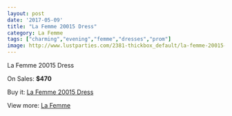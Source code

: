 ```yaml
---
layout: post
date: '2017-05-09'
title: "La Femme 20015 Dress"
category: La Femme
tags: ["charming","evening","femme","dresses","prom"]
image: http://www.lustparties.com/2381-thickbox_default/la-femme-20015-dress.jpg
---
```

La Femme 20015 Dress

On Sales: **$470**
<a href="https://www.lustparties.com/en/la-femme/772-la-femme-20015-dress.html"><amp-img layout="responsive" width="600" height="600" src="//www.lustparties.com/2381-thickbox_default/la-femme-20015-dress.jpg" alt="La Femme 20015 Dress 0" /></a>
<a href="https://www.lustparties.com/en/la-femme/772-la-femme-20015-dress.html"><amp-img layout="responsive" width="600" height="600" src="//www.lustparties.com/2382-thickbox_default/la-femme-20015-dress.jpg" alt="La Femme 20015 Dress 1" /></a>

Buy it: [La Femme 20015 Dress](https://www.lustparties.com/en/la-femme/772-la-femme-20015-dress.html "La Femme 20015 Dress")

View more: [La Femme](https://www.lustparties.com/en/4-la-femme "La Femme")
